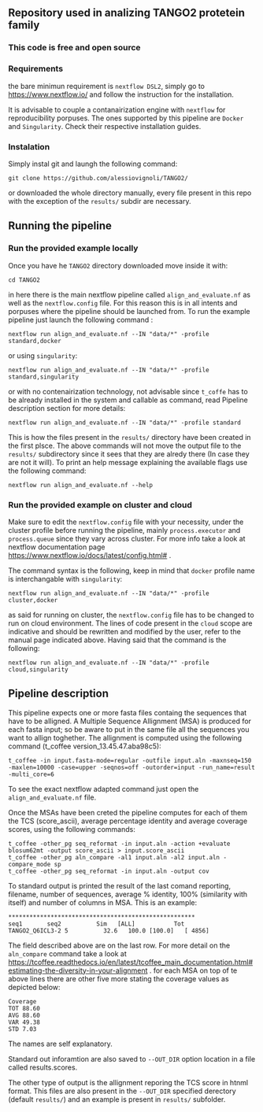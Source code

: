 ## Repository used in analizing TANGO2 protetein family
### This code is free and open source

### Requirements

the bare minimun requirement is `nextflow DSL2`, simply  go to https://www.nextflow.io/ and follow the instruction for the installation.

It is advisable to couple a contanairization engine with `nextflow` for reproducibility porpuses. The ones supported  by this pipeline are `Docker` and `Singularity`.
Check their respective installation guides.


### Instalation

Simply instal git and laungh the following command:
```
git clone https://github.com/alessiovignoli/TANGO2/
```
or downloaded the whole directory manually, every file present in this repo with the exception of the `results/` subdir are necessary.


## Running the pipeline
### Run the provided example locally

Once you have he `TANGO2` directory downloaded move inside it with:
```
cd TANGO2
```
in here there is the main nextflow pipeline called `align_and_evaluate.nf` as well as the `nextflow.config` file. For this reason this is in all intents and porpuses where the pipeline should be launched from. To run the example pipeline just launch the following command :
```
nextflow run align_and_evaluate.nf --IN "data/*" -profile standard,docker
```
or using `singularity`:
```
nextflow run align_and_evaluate.nf --IN "data/*" -profile standard,singularity
```
or with no contenairization technology, not advisable since `t_coffe` has to be already installed in the system and callable as command, read  Pipeline description section for more details:
```
nextflow run align_and_evaluate.nf --IN "data/*" -profile standard
```
This is how the files present in the `results/` directory have been created in the first plsce. The above commands will not move the output file to the `results/` subdirectory since it sees that they are alredy there (In case they are not it will).
To print an help message explaining the available flags use the following command:
```
nextflow run align_and_evaluate.nf --help
```

### Run the provided example on cluster and cloud

Make sure to edit the `nextflow.config` file with your necessity, under the cluster profile before running the pipeline, mainly `process.executor` and `process.queue` since they vary across cluster. For more info take a look at nextflow documentation page https://www.nextflow.io/docs/latest/config.html# .

The command syntax is the following, keep in mind that `docker` profile name is interchangable with `singularity`:
```
nextflow run align_and_evaluate.nf --IN "data/*" -profile cluster,docker
```

as said for running on cluster, the `nextflow.config` file has to be changed to run on cloud environment. The lines of code present in the `cloud` scope are indicative and should be rewritten and modified by the user, refer to the manual page indicated above.
Having said that the command is the following:
```
nextflow run align_and_evaluate.nf --IN "data/*" -profile cloud,singularity
```


## Pipeline description

This pipeline expects one or more fasta files containg the sequences that have to be alligned. A Multiple Sequence Allignment (MSA) is produced for each fasta input; so be aware to put in the same file all the sequences you want to allign toghether. 
The allignment is computed using the following command (t_coffee version_13.45.47.aba98c5):
```
t_coffee -in input.fasta-mode=regular -outfile input.aln -maxnseq=150 -maxlen=10000 -case=upper -seqnos=off -outorder=input -run_name=result -multi_core=6
```
To see the exact nextflow adapted command just open the `align_and_evaluate.nf` file. 

Once the MSAs have been creted the pipeline computes for each of them the TCS (score_ascii), average percentage identity  and average coverage scores, using the following commands:
```
t_coffee -other_pg seq_reformat -in input.aln -action +evaluate blosum62mt -output score_ascii > input.score_ascii
t_coffee -other_pg aln_compare -al1 input.aln -al2 input.aln -compare_mode sp
t_coffee -other_pg seq_reformat -in input.aln -output cov 
```

To standard output is printed the result of the last comand reporting, filename, number of sequences, average % identity, 100% (similarity with itself) and number of columns in MSA. This is an example:
```
*****************************************************
seq1       seq2          Sim   [ALL]           Tot  
TANGO2_Q6ICL3-2 5          32.6   100.0 [100.0]   [ 4856]
```
The field described above are on the last row. For more detail on the `aln_compare` command take a look at https://tcoffee.readthedocs.io/en/latest/tcoffee_main_documentation.html#estimating-the-diversity-in-your-alignment . for each MSA on top of te above lines there are other five more stating the coverage values as depicted below:
```
Coverage
TOT 88.60
AVG 88.60
VAR 49.38
STD 7.03
```
The names are self explanatory.

Standard out inforamtion are also saved to `--OUT_DIR` option location in a file called results.scores.

The other type of output is the allignment reporing the TCS score in htnml format. This files are also present in the `--OUT_DIR` specified derectory (default `results/`) and an example is present in `results/` subfolder.

